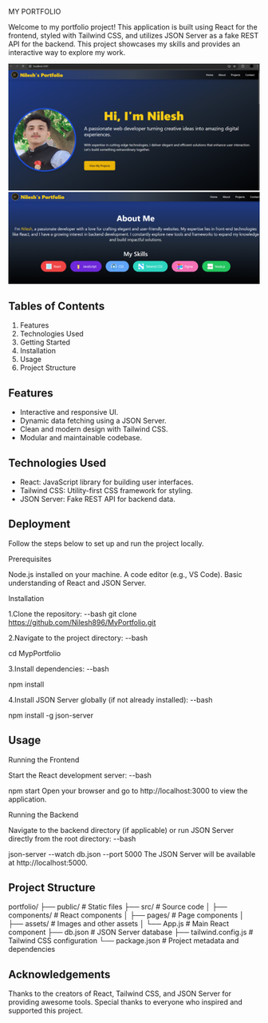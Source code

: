
MY PORTFOLIO 

Welcome to my portfolio project! This application is built using React for the frontend, styled with Tailwind CSS, and utilizes JSON Server as a fake REST API for the backend. This project showcases my skills and provides an interactive way to explore my work.

![image alt](https://github.com/Nilesh896/MyPortfolio/blob/b381f4adf280ec04e228e4bc160d07b5984e7678/Screenshot%202024-12-30%20151621.png)
![image alt](https://github.com/Nilesh896/MyPortfolio/blob/b381f4adf280ec04e228e4bc160d07b5984e7678/Screenshot%202024-12-30%20151650.png)


## Tables of Contents

1. Features
2. Technologies Used
3. Getting Started
4. Installation
5. Usage
6. Project Structure

## Features

- Interactive and responsive UI.
- Dynamic data fetching using a JSON Server.
- Clean and modern design with Tailwind CSS.
- Modular and maintainable codebase.

## Technologies Used

* React:  JavaScript library for building user interfaces.
* Tailwind CSS:  Utility-first CSS framework for styling.
* JSON Server:  Fake REST API for backend data.

## Deployment

Follow the steps below to set up and run the project locally.

Prerequisites

   Node.js installed on your machine.
   A code editor (e.g., VS Code).
   Basic understanding of React and JSON Server.

Installation

1.Clone the repository:
--bash
git clone https://github.com/Nilesh896/MyPortfolio.git

2.Navigate to the project directory:
--bash

cd MypPortfolio

3.Install dependencies:
--bash

npm install

4.Install JSON Server globally (if not already installed):
--bash

npm install -g json-server





## Usage
Running the Frontend

Start the React development server:
--bash

npm start
Open your browser and go to http://localhost:3000 to view the application.

Running the Backend  

Navigate to the backend directory (if applicable) or run JSON Server directly from the root directory:
--bash

json-server --watch db.json --port 5000
The JSON Server will be available at http://localhost:5000.


## Project Structure

portfolio/
├── public/           # Static files
├── src/              # Source code
│   ├── components/   # React components
│   ├── pages/        # Page components
│   ├── assets/       # Images and other assets
│   └── App.js        # Main React component
├── db.json           # JSON Server database
├── tailwind.config.js # Tailwind CSS configuration
└── package.json      # Project metadata and dependencies

## Acknowledgements

Thanks to the creators of React, Tailwind CSS, and JSON Server for providing awesome tools. 
Special thanks to everyone who inspired and supported this project.
